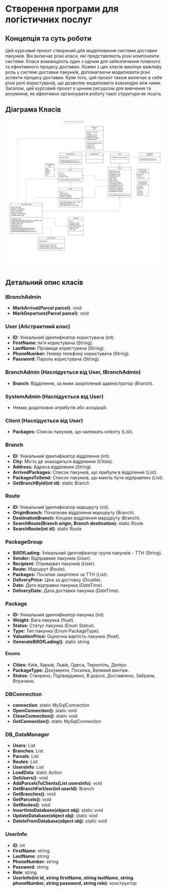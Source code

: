# Створення програми для логістичних послуг

## Концепція та суть роботи

Цей курсовий проєкт створений для моделювання системи доставки пакунків. Він включає різні класи, які представляють різні компоненти системи. Класи взаємодіють один з одним для забезпечення плавного та ефективного процесу доставки. Кожен з цих класів виконує важливу роль у системі доставки пакунків, допомагаючи моделювати різні аспекти процесу доставки. Крім того, цей проєкт також включає в себе різні ролі користувачів, що дозволяє моделювати взаємодію між ними. Загалом, цей курсовий проєкт є цінним ресурсом для вивчення та розуміння, як ефективно організувати роботу такої структури як пошта.

## Діаграма Класів

![Діаграма Класів](https://github.com/anophesper/CourseWork/blob/master/UML-Diagram.svg)

## Детальний опис класів

### **IBranchAdmin**
- **MarkArrival(Parcel parcel)**: void
- **MarkDeparture(Parcel parcel)**: void

### **User (Абстрактний клас)**
- **ID:** Унікальний ідентифікатор користувача (int).
- **FirstName:** Ім'я користувача (String).
- **LastName:** Прізвище користувача (String).
- **PhoneNumber:** Номер телефону користувача (String).
- **Password:** Пароль користувача (String).

### **BranchAdmin (Наслідується від User, IBranchAdmin)**
- **Branch:** Відділення, за яким закріплений адміністратор (Branch).

### **SystemAdmin (Наслідується від User)**
- Немає додаткових атрибутів або асоціацій.

### **Client (Наслідується від User)**
- **Packages:** Список пакунків, що належать клієнту (List<ParcelGroup>).

### **Branch**
- **ID:** Унікальний ідентифікатор відділення (int).
- **City:** Місто де знаходиться відділення (Cities).
- **Address:** Адреса відділення (String).
- **ArrivedPackages:** Список пакунків, що прибули в відділення (List<ParcelGroup>).
- **PackagesToSend:** Список пакунків, що мають бути відправлені (List<ParcelGroup>).
- **GetBranchById(int id)**: static Branch

### **Route**
- **ID:** Унікальний ідентифікатор маршруту (int).
- **OriginBranch:** Початкове відділення маршруту (Branch).
- **DestinationBranch:** Кінцеве відділення маршруту (Branch).
- **SearchRoute(Branch origin, Branch destination)**: static Route
- **SearchRoute(int id)**: static Route

### **PackageGroup**
- **BillOfLading:** Унікальний ідентифікатор групи пакунків - ТТН (String).
- **Sender:** Відправник пакунків (User).
- **Recipient:** Отримувач пакунків (User).
- **Route:** Маршрут (Route).
- **Packages:** Посилки закріплені за ТТН (List<Package>).
- **DeliveryPrice:** Ціна за достовку (Double).
- **Date:** Дата відправки пакунка (DateTime).
- **DeliveryDate:** Дата доставки пакунка (DateTime).

### **Package**
- **ID:** Унікальний ідентифікатор пакунка (int).
- **Weight:** Вага пакунка (float).
- **Status:** Статус пакунка (Enum Status).
- **Type:** Тип пакунка (Enum PackageType).
- **ValuationPrice:** Оціночна вартість пакунка (float).
- **GenerateBillOfLading()**: static string

#### Enums
- **Cities:** Київ, Харків, Львів, Одеса, Тернопіль, Дніпро
- **PackageType:** Документи, Посилка, Великий вантаж.
- **Status:** Створено, Підтверджено, В дорозі, Доставлено, Забрали, Втрачено.

### **DBConnection**
- **connection**: static MySqlConnection
- **OpenConnection()**: static void
- **CloseConnection()**: static void
- **GetConnection()**: static MySqlConnection

### **DB_DataManager**
- **Users**: List<User>
- **Branches**: List<Branch>
- **Parcels**: List<Parcel>
- **Routes**: List<Route>
- **UsersInfo**: List<UserInfo>
- **LoadData**: static Action
- **GetUsers()**: void
- **AddParcelsToClients(List<UserInfo> usersInfo)**: void
- **GetBranchForUser(int userId)**: Branch
- **GetBranches()**: void
- **GetParcels()**: void
- **GetRoutes()**: void
- **InsertIntoDatabase(object obj)**: static void
- **UpdateDatabase(object obj)**: static void
- **DeleteFromDatabase(object obj)**: static void

### **UserInfo**
- **ID**: int
- **FirstName**: string
- **LastName**: string
- **PhoneNumber**: string
- **Password**: string
- **Role**: string
- **UserInfo(int id, string firstName, string lastName, string phoneNumber, string password, string role)**: конструктор
